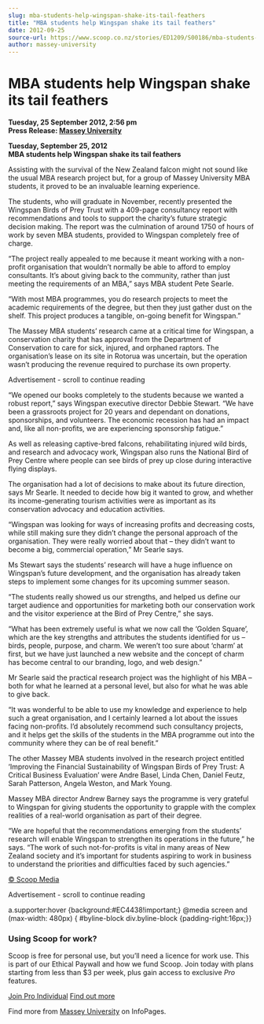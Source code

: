 ```yaml
---
slug: mba-students-help-wingspan-shake-its-tail-feathers
title: "MBA students help Wingspan shake its tail feathers"
date: 2012-09-25
source-url: https://www.scoop.co.nz/stories/ED1209/S00186/mba-students-help-wingspan-shake-its-tail-feathers.htm
author: massey-university
---
```

MBA students help Wingspan shake its tail feathers
==================================================

**Tuesday, 25 September 2012, 2:56 pm**  
**Press Release: [Massey University](https://info.scoop.co.nz/Massey_University)**

**Tuesday, September 25, 2012**  
**MBA students help Wingspan shake its tail feathers**

Assisting with the survival of the New Zealand falcon might not sound like the usual MBA research project but, for a group of Massey University MBA students, it proved to be an invaluable learning experience.

The students, who will graduate in November, recently presented the Wingspan Birds of Prey Trust with a 409-page consultancy report with recommendations and tools to support the charity’s future strategic decision making. The report was the culmination of around 1750 of hours of work by seven MBA students, provided to Wingspan completely free of charge.

“The project really appealed to me because it meant working with a non-profit organisation that wouldn’t normally be able to afford to employ consultants. It’s about giving back to the community, rather than just meeting the requirements of an MBA,” says MBA student Pete Searle.

“With most MBA programmes, you do research projects to meet the academic requirements of the degree, but then they just gather dust on the shelf. This project produces a tangible, on-going benefit for Wingspan.”

The Massey MBA students’ research came at a critical time for Wingspan, a conservation charity that has approval from the Department of Conservation to care for sick, injured, and orphaned raptors. The organisation’s lease on its site in Rotorua was uncertain, but the operation wasn’t producing the revenue required to purchase its own property.

Advertisement - scroll to continue reading





“We opened our books completely to the students because we wanted a robust report,” says Wingspan executive director Debbie Stewart. “We have been a grassroots project for 20 years and dependant on donations, sponsorships, and volunteers. The economic recession has had an impact and, like all non-profits, we are experiencing sponsorship fatigue.”

As well as releasing captive-bred falcons, rehabilitating injured wild birds, and research and advocacy work, Wingspan also runs the National Bird of Prey Centre where people can see birds of prey up close during interactive flying displays.

The organisation had a lot of decisions to make about its future direction, says Mr Searle. It needed to decide how big it wanted to grow, and whether its income-generating tourism activities were as important as its conservation advocacy and education activities.

“Wingspan was looking for ways of increasing profits and decreasing costs, while still making sure they didn’t change the personal approach of the organisation. They were really worried about that – they didn’t want to become a big, commercial operation,” Mr Searle says.

Ms Stewart says the students’ research will have a huge influence on Wingspan’s future development, and the organisation has already taken steps to implement some changes for its upcoming summer season.

“The students really showed us our strengths, and helped us define our target audience and opportunities for marketing both our conservation work and the visitor experience at the Bird of Prey Centre,” she says.

“What has been extremely useful is what we now call the ‘Golden Square’, which are the key strengths and attributes the students identified for us – birds, people, purpose, and charm. We weren’t too sure about ‘charm’ at first, but we have just launched a new website and the concept of charm has become central to our branding, logo, and web design.”

Mr Searle said the practical research project was the highlight of his MBA – both for what he learned at a personal level, but also for what he was able to give back.

“It was wonderful to be able to use my knowledge and experience to help such a great organisation, and I certainly learned a lot about the issues facing non-profits. I’d absolutely recommend such consultancy projects, and it helps get the skills of the students in the MBA programme out into the community where they can be of real benefit.”

The other Massey MBA students involved in the research project entitled ‘Improving the Financial Sustainability of Wingspan Birds of Prey Trust: A Critical Business Evaluation’ were Andre Basel, Linda Chen, Daniel Feutz, Sarah Patterson, Angela Weston, and Mark Young.

Massey MBA director Andrew Barney says the programme is very grateful to Wingspan for giving students the opportunity to grapple with the complex realities of a real-world organisation as part of their degree.

“We are hopeful that the recommendations emerging from the students’ research will enable Wingspan to strengthen its operations in the future,” he says. “The work of such not-for-profits is vital in many areas of New Zealand society and it’s important for students aspiring to work in business to understand the priorities and difficulties faced by such agencies.”

[© Scoop Media](http://www.scoop.co.nz/about/terms.html)  

Advertisement - scroll to continue reading



a.supporter:hover {background:#EC4438!important;} @media screen and (max-width: 480px) { #byline-block div.byline-block {padding-right:16px;}}

### Using Scoop for work?

Scoop is free for personal use, but you’ll need a licence for work use. This is part of our Ethical Paywall and how we fund Scoop. Join today with plans starting from less than $3 per week, plus gain access to exclusive _Pro_ features.  
  
[Join Pro Individual](https://pro.scoop.co.nz/Individual/?from=ProIn24) [Find out more](https://pro.scoop.co.nz/using-scoop-for-work/?from=ProIn24)

Find more from [Massey University](https://info.scoop.co.nz/Massey_University) on InfoPages.